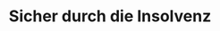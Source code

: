 ---
layout: topic
style_id: topic
title: Sicher durch die Insolvenz
description: >-
  Beratung und Begleitung durch die Verbraucherinsolvenz und Regelinsolvenz von
  Rechtsanwälten mit langjähriger Erfahrung.
header_titel: Sicher durch die Insolvenz
header_image: /uploads/theme-insolvenz1.jpg
erfolge:
intro_titel:
intro_text_markdown: >-
  Durch hohe Schulden und Firmenpleiten werden Selbständige und Verbraucher
  gleichermassen betroffen. Lagen kurz nach Einführung der neuen
  Insolvenzordnung im Jahr 2002 noch 20.000 Verbraucherinsolvenzanträge vor, so
  ist diese Zahl in Deutschland erstmals in 2007 auf 100.000 Anträge gestiegen.
  Nachdem die Zahl der Insolvenzverfahren in den Folgejahren leicht weiter
  gestiegen ist, &nbsp;ist eine Tendenz von ca. 100.000 Anträgen pro Jahr auch
  in Zeiten guter Konjuktur feststellbar.


  Um der erdrückenden Schuldenlast zu entkommen, bleibt oftmals nur der Weg in
  die Insolvenz, um Zwangsvollstreckungen und dem dauerhaften Anwachsen des
  Schuldenbergs ein Ende zu setzen.


  Kapitalgesellschaften, Personengesellschaften und Gewerbetreibende müssen das
  Regelinsolvenzverfahren durchlaufen.
intro_link_text:
intro_link:
abschnitte:
  - abschnitt_template: banner_bild_rechts
    titel: Insolvenz in Lettland
    text_markdown: >-
      Nutzen Sie die Möglichkeiten der EU-Insolvenz in Lettland. Hierdurch
      gelangen Sie zu einer schnelleren Restschuldbefreiung und entgehen der
      Zwangsvollstreckung in Deutschland. Wir beraten Sie zu den rechtlichen
      Begebenheiten, unterstützen Sie bei Ihrem Wohnsitzwechsel und der
      Ansiedlung sowie Jobsuche in Lettland durch unsere lokalen Partner in Riga
      (Lettland) und bringen Sie sicher bis zur Insolvenzeröffnung und zur
      Restschuldbefreiung sowie deren Anerkennung und Umsetzung in Deutschland.


      [Weitere Informationen zur Insolvenz und Restschuldbefreiung in Lettland
      haben wir für Sie auf einer gesonderten Informationsseite
      zusammengestellt.](/themen/lettland-insolvenz/)
    image: /uploads/latvia-1758828-640.png
    cta: true
  - abschnitt_template: box_hell
    titel: Verbraucherinsolvenz
    text_markdown: >-
      F&uuml;r Verbraucher gibt es die M&ouml;glichkeit des vereinfachten
      **Verbraucherinsolvenzverfahrens.** Dieses k&ouml;nnen auch ehemalige
      Selbst&auml;ndige durchlaufen, sofern ihre Verm&ouml;gensverh&auml;ltnisse
      &uuml;berschauber sind. Dieses wird bei bis zu 20 Gl&auml;ubigern
      angenommen. F&uuml;r Privatpersonen gibt es die M&ouml;glichkeit nach
      Ablauf von 6 Jahren eine Restschuldbefreiung zu erreichen.


      Kann man die Kosten des Insolvenzverfahrens beim zust&auml;ndigen Gericht
      bezahlen, tritt die Restschuldbefreiung bereits ein Jahr zuvor ein. Wer in
      der Lage ist, binnen drei Jahren ein Drittel seiner Schulden zu bezahlen,
      der erh&auml;lt schon nach drei Jahren die Restschuldbefreiung.
    image: /uploads/insolvency-593750-640.jpg
    cta: false
  - abschnitt_template: weiss_bild_links
    titel: Überschuldung und Schuldenbereinigungsverfahren
    text_markdown: >-
      Wenn Sie sich in einer &Uuml;berschuldungssituation befinden, kommt es
      zun&auml;chst einmal darauf an, zu kl&auml;ren, wie hoch die gesamten
      Forderungen der Gl&auml;ubiger an Sie sind. Meist ist es dann sinnvoll, in
      Verhandlungen mit den Gl&auml;ubigern einzutreten, um Ratenzahlungen,
      Stundungen oder Verzichte auf Forderungen zu erreichen. Dieses kann im
      Rahmen eines **au&szlig;ergerichtlichen Schuldbereinigungsversuchs**
      geschehen, der durch die Kanzlei AdvoAdvice Rechtsanw&auml;lte erarbeitet
      und den Gl&auml;ubigern vorgeschlagen wird. Der au&szlig;ergerichtliche
      Schuldenbereinigungsversuch, best&auml;tigt durch eine hierzu berechtigte
      Stelle (z.B. einen Rechtsanwalt) ist auch Voraussetzung f&uuml;r das
      Einreichen eines **Antrag auf Er&ouml;ffnung der Verbraucherinsolvenz**.


      Sollte der au&szlig;ergerichtliche Schuldenbereinigungsversuch nicht zum
      Erfolg f&uuml;hren, bleibt als n&auml;chster und folgerichtiger Schritt
      f&uuml;r Verbraucher das Verbraucherinsolvenzverfahren. Hier erhalten die
      Betroffenen durch die Kanzlei AdvoAdvice Hilfe beim Ausf&uuml;llen und dem
      Stellen des Insolvenzantrags. Zudem erstellt die Kanzlei, namentlich Dr.
      Sven Tintemann, f&uuml;r das Verbraucherinsolvenzverfahren eine
      Bescheinigung &uuml;ber das Scheitern des au&szlig;ergerichtlichen
      Schuldenbereinigungsversuchs. Nach Einreichen des Insolvenzantrags steht
      die Kanzlei AdvoAdvide bei Bedarf mit Rechtsrat weiter an der Seite der
      vertretenen Mandanten, auch wenn es um die Abstimmung mit einem durch das
      Gericht eingesetzen Treuh&auml;nder bzw. Insolvenzverwalter geht. Dies auf
      Wunsch so lange, bis die Restschuldbefreiung erteilt worden ist.
    image:
    cta: true
  - abschnitt_template: box_hell
    titel: Regelinsolvenz
    text_markdown: >-
      F&uuml;r selbst&auml;ndig t&auml;tige Personen oder solche deren
      Verm&ouml;gensverh&auml;ltnisse / Schulden nicht mehr &uuml;berschaubar
      sind, f&uuml;hrt der Weg in die Regelinsolvenz.


      Das Regelinsolvenzverfahren ist anders gegliedert und man ben&ouml;tigt
      hierzu andere Antragsformulare. Zudem ist das au&szlig;ergerichtliche
      Schuldenbereinigungsverfahren nicht vorgesehen. Der Antrag kann also
      schneller eingereicht werden.


      Zust&auml;ndig wird im Regelinsolvenzverfahren ein Insolvenzverwalter
      (nicht ein Treuh&auml;nder wie im Verbraucherinsolvenzverfahren). Zudem
      ist eine Gl&auml;ubigerversammlung beim zust&auml;ndigen Insolvenzgericht
      m&ouml;glich.
    image:
    cta: false
  - abschnitt_template: weiss_bild_links
    titel: Restschuldbefreiung
    text_markdown: >-
      Ziel der Insolvenz bei nat&uuml;rlichen Personen, egal ob Verbraucher oder
      nicht, ist die Restschuldbefreiung. Diese wird in der Regel nach dem
      Ablauf von sechs Jahren erteilt. Eine Verk&uuml;rzung der Fristen auf
      f&uuml;nf Jahre bzw. drei Jahre ist m&ouml;glich, wenn z.B. die
      Verfahrenkosten durch den Schuldner bezahlt werden k&ouml;nnen bzw. ein
      Drittel der Schulden innerhalb von drei Jahren beglichen werden kann.


      Mit der Erteilung der Restschuldbefreiung ist der Schuldner seine Schulden
      dann los und kann von seinen Gl&auml;ubigern dort ggf. vorhandene Titel,
      die zur Zwangsvollstreckung verwendet werden k&ouml;nnen,
      herausverlangen.&nbsp; Zudem kann eine Erledigung von Eintragungen in der
      Schufa Holding AG oder bei anderen Auskunfteien verlangt werden.
    image:
    cta: true
  - abschnitt_template: weiss_bild_links
    titel: Unternehmensinsolvenz
    text_markdown: >-
      AdvoAdvice ber&auml;t auch bei der Frage, ob eine Unternehmensinsolvenz
      angezeigt ist. Hier gilt f&uuml;r verantwortliche
      Gesch&auml;ftsf&uuml;hrer oder Vorst&auml;nde vor allem zu beachten, dass
      eine Insolvenzverschleppung ausgeschlossen wird.


      Es muss hier innerhalb von drei Wochen, nachdem eine
      Zahlungsunf&auml;higkeit des Unternehmens oder dessen &Uuml;berschuldung
      bekannt ist, Insolvenzantrag gestellt werden.


      Hier ist somit zum einen Vorsicht und zum anderen Eile geboten,
      insbesondere um eine eigene Haftung des Gesch&auml;ftsf&uuml;hrers /
      Vorstandes sowie eine strafrechtliche Verfolgung durch die Justiz zu
      vermeiden.
    image:
    cta: false
redirect_from:
  - /themen/insolvenzrecht
  - /themen/insolvenzrecht/
redirect_to:
sitemap: true
---